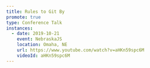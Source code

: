 ```yaml
---
title: Rules to Git By
promote: true
type: Conference Talk
instances:
  - date: 2019-10-21
    event: NebraskaJS
    location: Omaha, NE
    url: https://www.youtube.com/watch?v=aHKn59spc6M
    videoId: aHKn59spc6M
---
```

